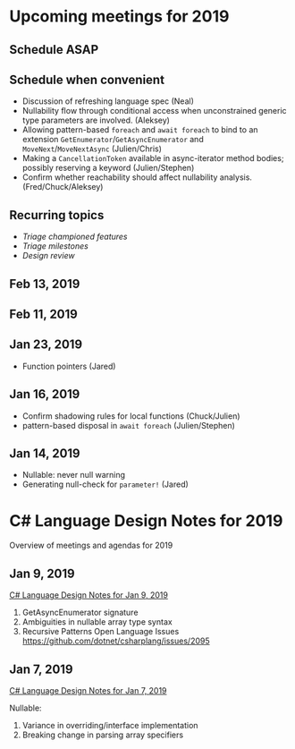 # Upcoming meetings for 2019

## Schedule ASAP

## Schedule when convenient

- Discussion of refreshing language spec (Neal)
- Nullability flow through conditional access when unconstrained generic type parameters are involved. (Aleksey)
- Allowing pattern-based `foreach` and `await foreach` to bind to an extension `GetEnumerator`/`GetAsyncEnumerator` and `MoveNext`/`MoveNextAsync` (Julien/Chris)
- Making a `CancellationToken` available in async-iterator method bodies; possibly reserving a keyword (Julien/Stephen) 
- Confirm whether reachability should affect nullability analysis. (Fred/Chuck/Aleksey)

## Recurring topics

- *Triage championed features*
- *Triage milestones*
- *Design review*

## Feb 13, 2019

## Feb 11, 2019

## Jan 23, 2019

- Function pointers (Jared)

## Jan 16, 2019

- Confirm shadowing rules for local functions (Chuck/Julien)
- pattern-based disposal in `await foreach` (Julien/Stephen)

## Jan 14, 2019

-	Nullable: never null warning
- Generating null-check for `parameter!` (Jared)

# C# Language Design Notes for 2019

Overview of meetings and agendas for 2019

## Jan 9, 2019

[C# Language Design Notes for Jan 9, 2019](LDM-2019-01-09.md)

1. GetAsyncEnumerator signature
2. Ambiguities in nullable array type syntax
2. Recursive Patterns Open Language Issues https://github.com/dotnet/csharplang/issues/2095

## Jan 7, 2019

[C# Language Design Notes for Jan 7, 2019](LDM-2019-01-07.md)

Nullable:

1. Variance in overriding/interface implementation
2. Breaking change in parsing array specifiers

